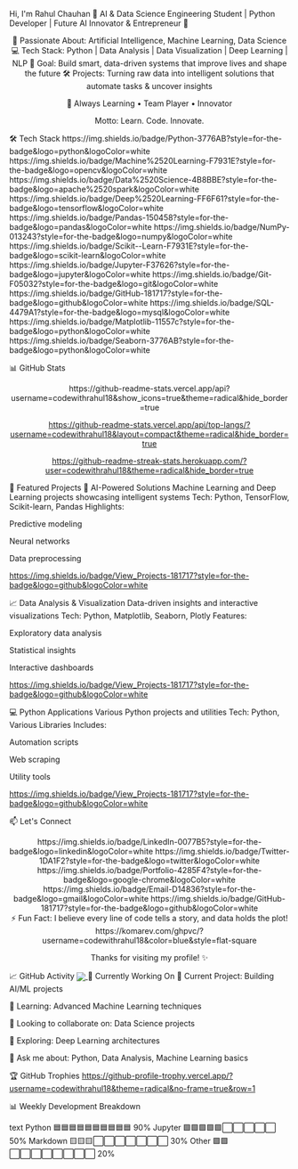 Hi, I'm Rahul Chauhan 👋
AI & Data Science Engineering Student | Python Developer | Future AI Innovator & Entrepreneur 🌟
<div align="center">
🎯 Passionate About: Artificial Intelligence, Machine Learning, Data Science
💻 Tech Stack: Python | Data Analysis | Data Visualization | Deep Learning | NLP
🚀 Goal: Build smart, data-driven systems that improve lives and shape the future
🛠 Projects: Turning raw data into intelligent solutions that automate tasks & uncover insights

🌱 Always Learning • Team Player • Innovator

Motto: Learn. Code. Innovate.

</div>
🛠️ Tech Stack
https://img.shields.io/badge/Python-3776AB?style=for-the-badge&logo=python&logoColor=white
https://img.shields.io/badge/Machine%2520Learning-F7931E?style=for-the-badge&logo=opencv&logoColor=white
https://img.shields.io/badge/Data%2520Science-4B8BBE?style=for-the-badge&logo=apache%2520spark&logoColor=white
https://img.shields.io/badge/Deep%2520Learning-FF6F61?style=for-the-badge&logo=tensorflow&logoColor=white
https://img.shields.io/badge/Pandas-150458?style=for-the-badge&logo=pandas&logoColor=white
https://img.shields.io/badge/NumPy-013243?style=for-the-badge&logo=numpy&logoColor=white
https://img.shields.io/badge/Scikit--Learn-F7931E?style=for-the-badge&logo=scikit-learn&logoColor=white
https://img.shields.io/badge/Jupyter-F37626?style=for-the-badge&logo=jupyter&logoColor=white
https://img.shields.io/badge/Git-F05032?style=for-the-badge&logo=git&logoColor=white
https://img.shields.io/badge/GitHub-181717?style=for-the-badge&logo=github&logoColor=white
https://img.shields.io/badge/SQL-4479A1?style=for-the-badge&logo=mysql&logoColor=white
https://img.shields.io/badge/Matplotlib-11557c?style=for-the-badge&logo=python&logoColor=white
https://img.shields.io/badge/Seaborn-3776AB?style=for-the-badge&logo=python&logoColor=white

📊 GitHub Stats
<div align="center">
https://github-readme-stats.vercel.app/api?username=codewithrahul18&show_icons=true&theme=radical&hide_border=true

https://github-readme-stats.vercel.app/api/top-langs/?username=codewithrahul18&layout=compact&theme=radical&hide_border=true

https://github-readme-streak-stats.herokuapp.com/?user=codewithrahul18&theme=radical&hide_border=true

</div>
🚀 Featured Projects
🤖 AI-Powered Solutions
Machine Learning and Deep Learning projects showcasing intelligent systems
Tech: Python, TensorFlow, Scikit-learn, Pandas
Highlights:

Predictive modeling

Neural networks

Data preprocessing

https://img.shields.io/badge/View_Projects-181717?style=for-the-badge&logo=github&logoColor=white

📈 Data Analysis & Visualization
Data-driven insights and interactive visualizations
Tech: Python, Matplotlib, Seaborn, Plotly
Features:

Exploratory data analysis

Statistical insights

Interactive dashboards

https://img.shields.io/badge/View_Projects-181717?style=for-the-badge&logo=github&logoColor=white

💻 Python Applications
Various Python projects and utilities
Tech: Python, Various Libraries
Includes:

Automation scripts

Web scraping

Utility tools

https://img.shields.io/badge/View_Projects-181717?style=for-the-badge&logo=github&logoColor=white

📫 Let's Connect
<div align="center">
https://img.shields.io/badge/LinkedIn-0077B5?style=for-the-badge&logo=linkedin&logoColor=white
https://img.shields.io/badge/Twitter-1DA1F2?style=for-the-badge&logo=twitter&logoColor=white
https://img.shields.io/badge/Portfolio-4285F4?style=for-the-badge&logo=google-chrome&logoColor=white
https://img.shields.io/badge/Email-D14836?style=for-the-badge&logo=gmail&logoColor=white
https://img.shields.io/badge/GitHub-181717?style=for-the-badge&logo=github&logoColor=white

</div>
<div align="center">
⚡ Fun Fact: I believe every line of code tells a story, and data holds the plot!
https://komarev.com/ghpvc/?username=codewithrahul18&color=blue&style=flat-square

Thanks for visiting my profile! ✨

</div>
📈 GitHub Activity
<a href="https://github.com/codewithrahul18"> <img align="center" src="https://github-readme-activity-graph.vercel.app/graph?username=codewithrahul18&theme=github-compact" /> </a>
🎯 Currently Working On
🔭 Current Project: Building AI/ML projects

🌱 Learning: Advanced Machine Learning techniques

👯 Looking to collaborate on: Data Science projects

🤔 Exploring: Deep Learning architectures

💬 Ask me about: Python, Data Analysis, Machine Learning basics

🏆 GitHub Trophies
https://github-profile-trophy.vercel.app/?username=codewithrahul18&theme=radical&no-frame=true&row=1

📊 Weekly Development Breakdown
<!--START_SECTION:waka-->
text
Python       🟦🟦🟦🟦🟦🟦🟦🟦🟦🟦   90%
Jupyter      🟩🟩🟩🟩🟩⬜⬜⬜⬜⬜   50%
Markdown     🟨🟨🟨⬜⬜⬜⬜⬜⬜⬜   30%
Other        🟪🟪⬜⬜⬜⬜⬜⬜⬜⬜   20%
<!--END_SECTION:waka-->
